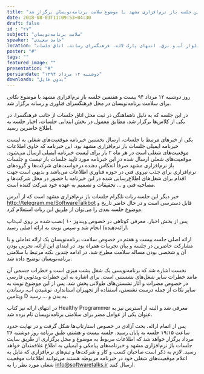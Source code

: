 ```yaml
---
title: "بیست و هفتمین جلسه باز نرم‌افزاری مشهد با موضوع سلامت برنامه‌نویسان برگزار شد"
date: 2018-08-03T11:09:53+04:30
draft: false
id : "۲۷"
subject: "سلامت برنامه‌نویسان"
speaker: "حامد سعیدی"
location: "بلوار آب و برق، انتهای پارک لاله، فرهنگسرای رسانه، اتاق جلسات"
poster: "#"
tags: ""
featured_image: ""
presentation: "#"
persiandate: "دوشنبه ۱۲ مرداد ۱۳۹۴"
downloads: "بدون فایل"
---
```



روز دوشنبه ۱۲ مرداد ۹۴ بیست و هفتمین جلسه باز نرم‌افزاری مشهد با موضوع نکاتی برای سلامت برنامه‌نویسان در محل فرهنگسرای فناوری و رسانه برگزار شد.

در این جلسه که به دلیل ناهماهنگی در ثبت محل اتاق جلسات از جانب فرهنگسرا، در یکی از کلاس‌ها برگزار شد، مطابق معمول در بخش ابتدایی جلسات، اخبار جلسه به اطلاع حاضرین رسید.

یکی از خبرهای مرتبط با جلسات، ارسال نخستین خبرنامه موقعیت‌های شغلی به لیست خبرنامه ایمیلی جلسات باز نرم‌افزاری مشهد بود. این خبرنامه که حاوی اطلاعات موقعیت‌‌های شغلی است در هر ماه ۲ بار برای لیست خبرنامه ایمیلی ارسال می‌شود. موقعیت‌های شعلی ارسال شده در این خبرنامه مورد تایید جلسات باز نیست و جلسات باز نرم‌افزاری مشهد صرفاً انعکاس دهنده درخواست‌های شرکت‌ها و گروه‌های نرم‌افزاری برای جذب نیروی فنی در حوزه فناوری اطلاعات می‌باشد و بدیهی است جهت اقدام برای شغل‌های اطلاع‌رسانی شده در این خبرنامه یا حضور در محل شرکت‌ها و مصاحبه فنی و ... تحقیقات و تصمیم به عهده خود شرکت کننده است.

خبر دیگر این جلسه ربات تلگرام جلسات باز نرم‌افزاری مشهد است که از آدرس http://telegram.me/SoftwareTalkbot قابل دسترسی است و در حال حاضر تاریخ و موضوع جلسه بعدی را می‌توان از طریق این ربات استعلام کرد. 

پس از بخش اخبار، معرفی کوتاهی در خصوص ویندوز ۱۰ (نصب شده بر روی لپ‌تاپ ارائه‌دهنده) انجام شد و سپس نوبت به ارائه اصلی رسید.

ارائه اصلی جلسه بیست و هفتم در خصوص سلامت برنامه‌نویسان یک ارائه تعاملی و با مشارکت حاضرین در جلسه و بیان تجربیات همراه بود. در ابتدای این ارائه، تجربی بودن آن و شخصی بودن مساله سلامت مطرح شد، در ادامه چندین نکته مرتبط با سلامتی برنامه‌نویسان توضیح داده شد.

نخست اشاره شد که برنامه‌نویسی یک شغل پشت میزی است و خطرات جسمی آن مانند خطرات سایر شغل‌های نشستنی است. برای اشاره به این خطرات ویدئویی فارسی در خصوص مضرات و آثار نشستن‌های طولانی پخش شد. پس از این موضوع نوبت به سایر نکات از جمله درست نشستن، استفاده از تجهیزان استاندارد، نوشیدن آب، رساندن ویتامین D به بدن و ... رسید.

در انتهای ارائه نیز کتاب Healthy Programmer معرفی شد و البته از استرس نیز به عنوان یکی از عوامل مضر برای سلامتی برنامه‌نویسان نام برده شد. 

پس از اتمام ارائه، بحث آزادی در خصوص استارتاپ‌ها شکل گرفت و در نهایت حدود ساعت ۱۹:۱۵ جلسه به پایان رسید. جلسه بیست و هشتم، طبق برنامه روز دوشنبه ۲۶ مرداد برگزار خواهد شد که اطلاعات مربوط به موضوع و محل برگزاری از طریق سایت جلسات باز نرم‌افزاری مشهد و خبرنامه‌های پیامکی و ایمیلی به اطلاع علاقمندان خواهد رسید. لازم به ذکر است صاحبان کسب و کار و شرکت‌ها و تیم‌های نرم‌افزاری که مایل به اعلام موقعیت‌های شغلی خود در خبرنامه مربوطه هستند می‌توانند اطلاعات موقعیت شغلی مورد نظر را به info@softwaretalks.ir ارسال کنند. 